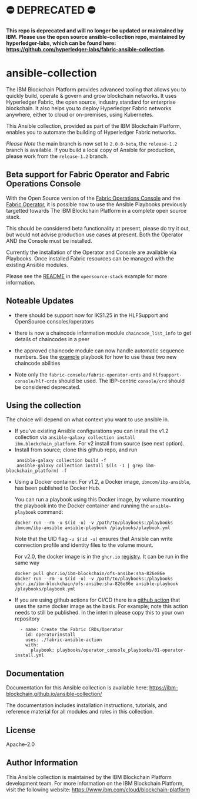 # ⛔️ DEPRECATED ⛔️

**This repo is deprecated and will no longer be updated or maintained by IBM. Please use the open source ansible-collection repo, maintained by hyperledger-labs, which can be found here: <https://github.com/hyperledger-labs/fabric-ansible-collection>.**

# ansible-collection

The IBM Blockchain Platform provides advanced tooling that allows you to quickly build, operate & govern and grow blockchain networks. It uses Hyperledger Fabric, the open source, industry standard for enterprise blockchain. It also helps you to deploy Hyperledger Fabric networks anywhere, either to cloud or on-premises, using Kubernetes.

This Ansible collection, provided as part of the IBM Blockchain Platform, enables you to automate the building of Hyperledger Fabric networks.

*Please Note* the main branch is now set to `2.0.0-beta`, the `release-1.2` branch is available. If you build a local copy of Ansible for production, please work from the `release-1.2` branch.

## Beta support for Fabric Operator and Fabric Operations Console

With the Open Source version of the [Fabric Operations Console](https://github.com/hyperledger-labs/fabric-operations-console) and the [Fabric Operator](https://github.com/hyperledger-labs/fabric-operator), it is possible now to use the Ansible Playbooks previously targetted towards The IBM Blockchain Platform in a complete open source stack.

This should be considered beta functionality at present, please do try it out, but would not advise production use cases at present. Both the Operator AND the Console must be installed.

Currently the installation of the Operator and Console are available via Playbooks. Once installed Fabric resources can be managed with the existing Ansible modules.

Please see the [README](./examples/opensource-stack/README.md) in the `opensource-stack` example for more information.

## Noteable Updates

- there should be support now for IKS1.25 in the HLFSupport and OpenSource consoles/operators
- there is now a chaincode information module `chaincode_list_info` to get details of chaincodes in a peer
- the approved chaincode module can now handle automatic sequence numbers. See the [example](./examples/chaincode_info/00-org1-chaincode-info.yml) playbook for how to use these two new chaincode abilities

- Note only the `fabric-console/fabric-operator-crds` and `hlfsupport-console/hlf-crds` should be used. The IBP-centric `console/crd` should be considered deprecated.

## Using the collection

The choice will depend on what context you want to use ansible in.

- If you've existing Ansible configurations you can install the v1.2 collection via `ansible-galaxy collection install ibm.blockchain_platform`. For v2 install from source (see next option).
- Install from source; clone this github repo, and run

```
    ansible-galaxy collection build -f
    ansible-galaxy collection install $(ls -1 | grep ibm-blockchain_platform) -f
```

- Using a Docker container.
  For v1.2, a Docker image, ``ibmcom/ibp-ansible``, has been published to Docker Hub.

  You can run a playbook using this Docker image, by volume mounting the playbook into the Docker container and running the ``ansible-playbook`` command:

  ```
  docker run --rm -u $(id -u) -v /path/to/playbooks:/playbooks ibmcom/ibp-ansible ansible-playbook /playbooks/playbook.yml
  ```

    Note that the UID flag ``-u $(id -u)`` ensures that Ansible can write connection profile and identity files to the volume mount.

    For v2.0, the docker image is in the `ghcr.io` [registry](https://github.com/IBM-Blockchain/ansible-collection/pkgs/container/ofs-ansibe). It can be run in the same way

  ```
  docker pull ghcr.io/ibm-blockchain/ofs-ansibe:sha-826e86e
  docker run --rm -u $(id -u) -v /path/to/playbooks:/playbooks ghcr.io/ibm-blockchain/ofs-ansibe:sha-826e86e ansible-playbook /playbooks/playbook.yml
  ```

- If you are using github actions for CI/CD there is a [github action](https://github.com/hyperledgendary/fabric-cloud-infrastructure/tree/main/fabric-ansible-action) that uses the same docker image as the basis.
  For example; note this action needs to still be published. In the interim please copy this to your own repository

  ```
    - name: Create the Fabric CRDs/Operator
      id: operatorinstall
      uses: ./fabric-ansible-action
      with:
        playbook: playbooks/operator_console_playbooks/01-operator-install.yml
  ```

## Documentation

Documentation for this Ansible collection is available here: <https://ibm-blockchain.github.io/ansible-collection/>

The documentation includes installation instructions, tutorials, and reference material for all modules and roles in this collection.

## License

Apache-2.0

## Author Information

This Ansible collection is maintained by the IBM Blockchain Platform development team. For more information on the IBM Blockchain Platform, visit the following website: <https://www.ibm.com/cloud/blockchain-platform>
